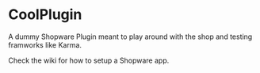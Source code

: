 # CoolPlugin
A dummy Shopware Plugin meant to play around with the shop and testing framworks like Karma.

Check the wiki for how to setup a Shopware app.

